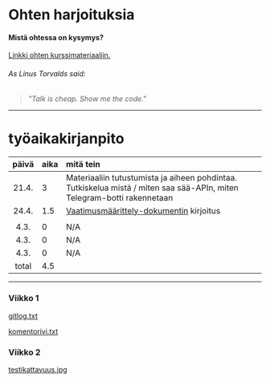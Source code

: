 # Ohten harjoituksia

#### Mistä ohtessa on kysymys?
[Linkki ohten kurssimateriaaliin.](https://github.com/mluukkai/ohjelmistotekniikka-kevat2019/)


###### As Linus Torvalds said:
> *"Talk is cheap. Show me the code."*

-----------------------------

# työaikakirjanpito

| päivä | aika | mitä tein  |
| :----:|:-----| :-----|
| 21.4. | 3    | Materiaaliin tutustumista ja aiheen pohdintaa. Tutkiskelua mistä / miten saa sää-APIn, miten Telegram-botti rakennetaan |
| 24.4. | 1.5  | [Vaatimusmäärittely-dokumentin](https://github.com/sinilandia/ot_viikko1/blob/master/srs.md) kirjoitus |
|       |      |  |
| 4.3.  | 0    | N/A | 
| 4.3.  | 0    | N/A |  
| 4.3.  | 0    | N/A | 
| total | 4.5    | | 

-----------------------------


### **Viikko 1**

[gitlog.txt](https://github.com/sinilandia/ot_viikko1/blob/master/laskarit/gitlog.txt)

[komentorivi.txt](https://github.com/sinilandia/ot_viikko1/blob/master/laskarit/komentorivi.txt)

### **Viikko 2**

[testikattavuus.jpg](https://github.com/sinilandia/ot_viikko1/blob/master/laskarit/viikko2/testikattavuus_Unicafe.png)
